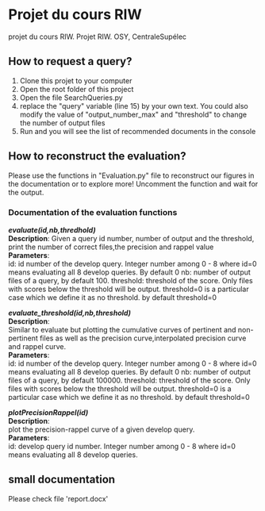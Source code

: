# Projet du cours RIW
projet du cours RIW. Projet RIW. OSY, CentraleSupélec

## How to request a query?
1. Clone this projet to your computer
2. Open the root folder of this project
3. Open the file SearchQueries.py
4. replace the "query" variable (line 15) by your own text. You could also modify the value of "output_number_max" and "threshold" to change the number of output files
5. Run and you will see the list of recommended documents in the console

## How to reconstruct the evaluation?
Please use the functions in "Evaluation.py" file to reconstruct our figures in the documentation or to explore more!
Uncomment the function and wait for the output.  

### Documentation of the evaluation functions
***evaluate(id,nb,thredhold)***  
**Description**: Given a query id number, number of output and the threshold, print the number of correct files,the precision and rappel value  
**Parameters**:  
  id: id number of the develop query. Integer number among 0 - 8 where id=0 means evaluating all 8 develop queries. By default 0
  nb: number of output files of a query, by default 100.
  threshold: threshold of the score. Only files with scores below the threshold will be output. threshold=0 is a particular case which we define it as no threshold. by default threshold=0
  
***evaluate_threshold(id,nb,threshold)***  
**Description**:  
Similar to evaluate but plotting the cumulative curves of pertinent and non-pertinent files as well as the precision curve,interpolated precision curve and rappel curve.  
**Parameters**:     
  id: id number of the develop query. Integer number among 0 - 8 where id=0 means evaluating all 8 develop queries. By default 0
  nb: number of output files of a query, by default 100000.
  threshold: threshold of the score. Only files with scores below the threshold will be output. threshold=0 is a particular case which we define it as no threshold. by default threshold=0
  
 ***plotPrecisionRappel(id)***    
**Description**:  
plot the precision-rappel curve of a given develop query.  
**Parameters**:  
  id: develop query id number. Integer number among 0 - 8 where id=0 means evaluating all 8 develop queries.

## small documentation
Please check file 'report.docx'


